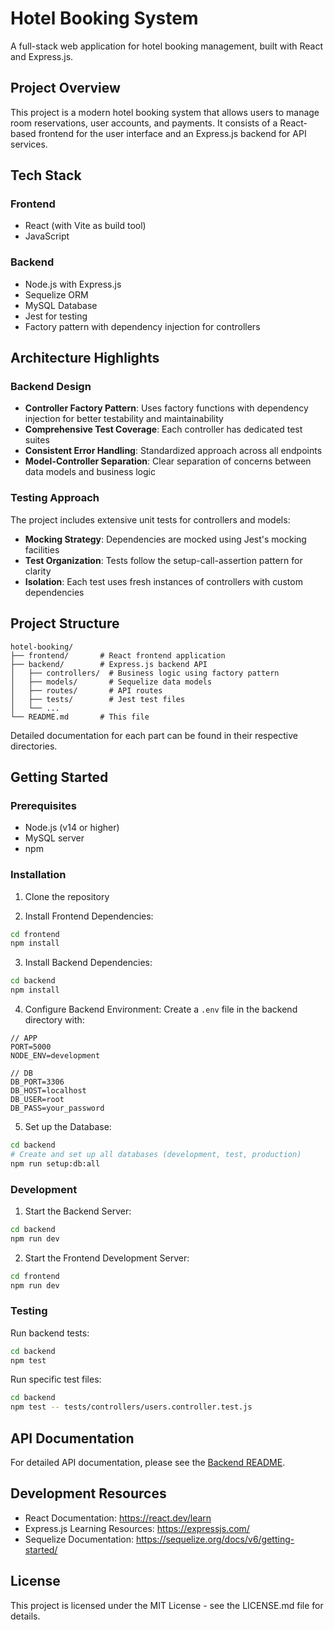 # Hotel Booking System

A full-stack web application for hotel booking management, built with React and Express.js.

## Project Overview

This project is a modern hotel booking system that allows users to manage room reservations, user accounts, and payments. It consists of a React-based frontend for the user interface and an Express.js backend for API services.

## Tech Stack

### Frontend
- React (with Vite as build tool)
- JavaScript

### Backend
- Node.js with Express.js
- Sequelize ORM
- MySQL Database
- Jest for testing
- Factory pattern with dependency injection for controllers

## Architecture Highlights

### Backend Design

- **Controller Factory Pattern**: Uses factory functions with dependency injection for better testability and maintainability
- **Comprehensive Test Coverage**: Each controller has dedicated test suites
- **Consistent Error Handling**: Standardized approach across all endpoints
- **Model-Controller Separation**: Clear separation of concerns between data models and business logic

### Testing Approach

The project includes extensive unit tests for controllers and models:

- **Mocking Strategy**: Dependencies are mocked using Jest's mocking facilities
- **Test Organization**: Tests follow the setup-call-assertion pattern for clarity
- **Isolation**: Each test uses fresh instances of controllers with custom dependencies

## Project Structure

```
hotel-booking/
├── frontend/       # React frontend application
├── backend/        # Express.js backend API
│   ├── controllers/  # Business logic using factory pattern
│   ├── models/       # Sequelize data models
│   ├── routes/       # API routes
│   ├── tests/        # Jest test files
│   └── ...
└── README.md       # This file
```

Detailed documentation for each part can be found in their respective directories.

## Getting Started

### Prerequisites

- Node.js (v14 or higher)
- MySQL server
- npm

### Installation

1. Clone the repository

2. Install Frontend Dependencies:
```bash
cd frontend
npm install
```

3. Install Backend Dependencies:
```bash
cd backend
npm install
```

4. Configure Backend Environment:
Create a `.env` file in the backend directory with:
```env
// APP
PORT=5000
NODE_ENV=development

// DB
DB_PORT=3306
DB_HOST=localhost
DB_USER=root
DB_PASS=your_password
```

5. Set up the Database:
```bash
cd backend
# Create and set up all databases (development, test, production)
npm run setup:db:all
```

### Development

1. Start the Backend Server:
```bash
cd backend
npm run dev
```

2. Start the Frontend Development Server:
```bash
cd frontend
npm run dev
```

### Testing

Run backend tests:
```bash
cd backend
npm test
```

Run specific test files:
```bash
cd backend
npm test -- tests/controllers/users.controller.test.js
```

## API Documentation

For detailed API documentation, please see the [Backend README](backend/README.md).

## Development Resources

- React Documentation: https://react.dev/learn
- Express.js Learning Resources: https://expressjs.com/
- Sequelize Documentation: https://sequelize.org/docs/v6/getting-started/

## License

This project is licensed under the MIT License - see the LICENSE.md file for details.

